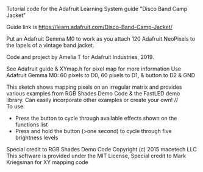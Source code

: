 Tutorial code for the Adafruit Learning System guide "Disco Band Camp Jacket"

Guide link is https://learn.adafruit.com/Disco-Band-Camp-Jacket/

Put an Adafruit Gemma M0 to work as you attach 120 Adafruit NeoPixels to the lapels of a vintage band jacket. 

Code and project by Amelia T for Adafruit Industries, 2019.

See Adafruit guide & XYmap.h for pixel map for more information
Use Adafruit Gemma M0: 60 pixels to D0, 60 pixels to D1, & button to D2 & GND

This sketch shows mapping pixels on an irregular matrix and provides 
various examples from RGB Shades Demo Code & the FastLED demo library.
Can easily incorporate other examples or create your own!
//    
To use:
- Press the button to cycle through available effects shown on the functions list
- Press and hold the button (>one second) to cycle through five brightness levels

Special credit to RGB Shades Demo Code Copyright (c) 2015 macetech LLC
This software is provided under the MIT License, Special credit to Mark Kriegsman for XY mapping code
